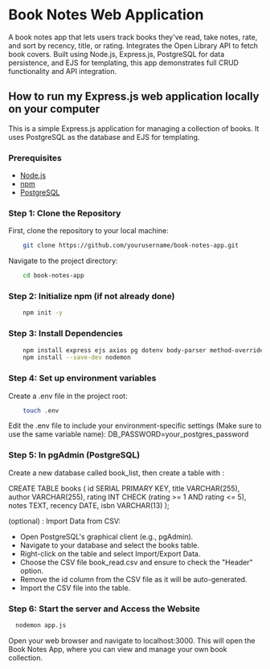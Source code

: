 # Book Notes Web Application
A book notes app that lets users track books they've read, take notes, rate, and sort by recency, title, or rating. Integrates the Open Library API to fetch book covers. Built using Node.js, Express.js, PostgreSQL for data persistence, and EJS for templating, this app demonstrates full CRUD functionality and API integration.

## How to run my Express.js web application locally on your computer 

This is a simple Express.js application for managing a collection of books. It uses PostgreSQL as the database and EJS for templating.

### Prerequisites

- [Node.js](https://nodejs.org/) 
- [npm](https://www.npmjs.com/) 
- [PostgreSQL](https://www.postgresql.org/)

### Step 1: Clone the Repository

First, clone the repository to your local machine:

```bash
    git clone https://github.com/yourusername/book-notes-app.git
```

Navigate to the project directory:
```bash
    cd book-notes-app
```

### Step 2: Initialize npm (if not already done)
```bash
    npm init -y
```

### Step 3: Install Dependencies
```bash
    npm install express ejs axios pg dotenv body-parser method-override
    npm install --save-dev nodemon
```

### Step 4: Set up environment variables

Create a .env file in the project root:
```bash
    touch .env
```

Edit the .env file to include your environment-specific settings (Make sure to use the same variable name):
DB_PASSWORD=your_postgres_password

### Step 5: In pgAdmin (PostgreSQL)

Create a new database called book_list, then create a table with : 

CREATE TABLE books (
    id SERIAL PRIMARY KEY,
    title VARCHAR(255),
    author VARCHAR(255),
    rating INT CHECK (rating >= 1 AND rating <= 5),
    notes TEXT,
    recency DATE,
    isbn VARCHAR(13)
);

(optional) : Import Data from CSV:

* Open PostgreSQL's graphical client (e.g., pgAdmin).
* Navigate to your database and select the books table.
* Right-click on the table and select Import/Export Data.
* Choose the CSV file book_read.csv and ensure to check the "Header" option.
* Remove the id column from the CSV file as it will be auto-generated.
* Import the CSV file into the table.

### Step 6: Start the server and Access the Website
```bash
  nodemon app.js
```
Open your web browser and navigate to localhost:3000. This will open the Book Notes App, where you can view and manage your own book collection.




